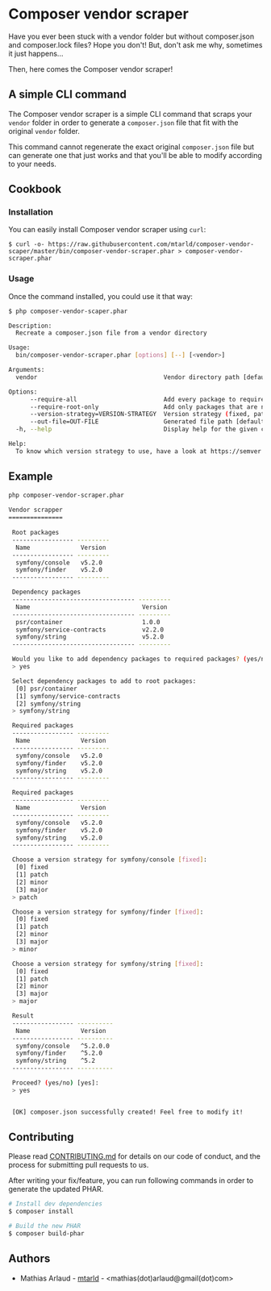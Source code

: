 # Composer vendor scraper

Have you ever been stuck with a vendor folder but without composer.json and composer.lock files?
Hope you don't! But, don't ask me why, sometimes it just happens...

Then, here comes the Composer vendor scraper!

## A simple CLI command
The Composer vendor scraper is a simple CLI command that scraps your `vendor` folder in order to
generate a `composer.json` file that fit with the original `vendor` folder.

This command cannot regenerate the exact original `composer.json` file but can generate one
that just works and that you'll be able to modify according to your needs.


## Cookbook
### Installation
You can easily install Composer vendor scraper using `curl`:
```
$ curl -o- https://raw.githubusercontent.com/mtarld/composer-vendor-scaper/master/bin/composer-vendor-scraper.phar > composer-vendor-scraper.phar
```

### Usage
Once the command installed, you could use it that way:

```bash
$ php composer-vendor-scaper.phar

Description:
  Recreate a composer.json file from a vendor directory

Usage:
  bin/composer-vendor-scraper.phar [options] [--] [<vendor>]

Arguments:
  vendor                                   Vendor directory path [default: "vendor"]

Options:
      --require-all                        Add every package to require
      --require-root-only                  Add only packages that are not dependency of other packages to require
      --version-strategy=VERSION-STRATEGY  Version strategy (fixed, patch, minor, major)
      --out-file=OUT-FILE                  Generated file path [default: "composer.json"]
  -h, --help                               Display help for the given command. When no command is given display help for the bin/composer-vendor-scraper.phar command

Help:
  To know which version strategy to use, have a look at https://semver.org/
```
## Example
```bash
php composer-vendor-scraper.phar
                                                    
Vendor scrapper
===============
                                                    
 Root packages
 ----------------- --------- 
  Name              Version  
 ----------------- --------- 
  symfony/console   v5.2.0   
  symfony/finder    v5.2.0   
 ----------------- --------- 

 Dependency packages
 ---------------------------------- --------- 
  Name                               Version  
 ---------------------------------- --------- 
  psr/container                      1.0.0    
  symfony/service-contracts          v2.2.0   
  symfony/string                     v5.2.0   
 ---------------------------------- --------- 

 Would you like to add dependency packages to required packages? (yes/no) [no]:
 > yes

 Select dependency packages to add to root packages:
  [0] psr/container
  [1] symfony/service-contracts
  [2] symfony/string
 > symfony/string

 Required packages
 ----------------- --------- 
  Name              Version  
 ----------------- --------- 
  symfony/console   v5.2.0   
  symfony/finder    v5.2.0   
  symfony/string    v5.2.0   
 ----------------- ---------

 Required packages
 ----------------- --------- 
  Name              Version  
 ----------------- --------- 
  symfony/console   v5.2.0   
  symfony/finder    v5.2.0   
  symfony/string    v5.2.0   
 ----------------- --------- 

 Choose a version strategy for symfony/console [fixed]:
  [0] fixed
  [1] patch
  [2] minor
  [3] major
 > patch

 Choose a version strategy for symfony/finder [fixed]:
  [0] fixed
  [1] patch
  [2] minor
  [3] major
 > minor

 Choose a version strategy for symfony/string [fixed]:
  [0] fixed
  [1] patch
  [2] minor
  [3] major
 > major

 Result
 ----------------- ---------- 
  Name              Version   
 ----------------- ---------- 
  symfony/console   ^5.2.0.0  
  symfony/finder    ^5.2.0    
  symfony/string    ^5.2      
 ----------------- ---------- 

 Proceed? (yes/no) [yes]:
 > yes


 [OK] composer.json successfully created! Feel free to modify it!
```

## Contributing
Please read [CONTRIBUTING.md](CONTRIBUTING.md) for details on our code of conduct, and the process for submitting pull requests to us.

After writing your fix/feature, you can run following commands in order to generate the updated PHAR.

```bash
# Install dev dependencies
$ composer install

# Build the new PHAR
$ composer build-phar
```

## Authors
 - Mathias Arlaud - [mtarld](https://github.com/mtarld) - <mathias(dot)arlaud@gmail(dot)com>

